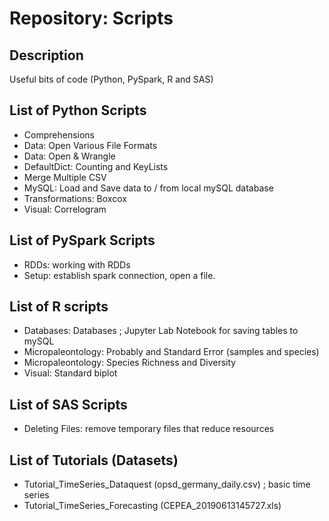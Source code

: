 # Repository: Scripts

## Description

Useful bits of code (Python, PySpark, R and SAS)

## List of **Python** Scripts
* Comprehensions
* Data: Open Various File Formats
* Data: Open & Wrangle
* DefaultDict: Counting and KeyLists
* Merge Multiple CSV
* MySQL: Load and Save data to / from local mySQL database
* Transformations: Boxcox
* Visual: Correlogram

## List of **PySpark** Scripts
* RDDs: working with RDDs
* Setup: establish spark connection, open a file.

## List of **R** scripts
* Databases: Databases ; Jupyter Lab Notebook for saving tables to mySQL
* Micropaleontology: Probably and Standard Error (samples and species)
* Micropaleontology: Species Richness and Diversity
* Visual: Standard biplot

## List of **SAS** Scripts
* Deleting Files: remove temporary files that reduce resources

## List of Tutorials (Datasets)
* Tutorial_TimeSeries_Dataquest (opsd_germany_daily.csv) ; basic time series
* Tutorial_TimeSeries_Forecasting (CEPEA_20190613145727.xls)

